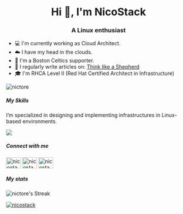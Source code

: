 <h1 align="center">Hi 👋, I'm NicoStack</h1>
<h3 align="center">A Linux enthusiast</h3>

- :computer: I'm currently working as Cloud Architect.
- :cloud: I have my head in the clouds.
- :basketball: I'm a Boston Celtics supporter.
- :newspaper: I regularly write articles on: [Think like a Shepherd](https://nicostack.github.io/)
- :mortar_board: I'm RHCA Level II (Red Hat Certified Architect in Infrastructure)

<p align="left"> <img src="https://komarev.com/ghpvc/?username=nictore&label=Profile%20views&color=0e75b6&style=flat" alt="nictore" /> </p>

##### My Skills
I’m specialized in designing and implementing infrastructures in Linux-based environments.

<p align="left">
  <a href="https://github.com/nicostack">
    <img src="https://skillicons.dev/icons?i=git,kubernetes,docker,redhat,ansible,gcp,aws,python,redis,kafka,grafana,jenkins" />
  </a>
</p>

##### Connect with me
<p align="left">
<a href="https://twitter.com/" target="blank"><img align="center" src="https://raw.githubusercontent.com/rahuldkjain/github-profile-readme-generator/master/src/images/icons/Social/twitter.svg" alt="nicostack" height="30" width="40" /></a>
<a href="https://linkedin.com/in/" target="blank"><img align="center" src="https://raw.githubusercontent.com/rahuldkjain/github-profile-readme-generator/master/src/images/icons/Social/linked-in-alt.svg" alt="nicostack" height="30" width="40" /></a>
<a href="https://stackoverflow.com/users/" target="blank"><img align="center" src="https://raw.githubusercontent.com/rahuldkjain/github-profile-readme-generator/master/src/images/icons/Social/stack-overflow.svg" alt="nicostack" height="30" width="40" /></a>
</p>

##### My stats
![nictore's Streak](https://github-readme-streak-stats.herokuapp.com/?user=nicostack&theme=radical&hide_border=false)
<p align="left"> <a href="https://github.com/nicostack"><img src="https://github-profile-trophy.vercel.app/?username=nicostack" alt="nicostack" /></a> </p>
